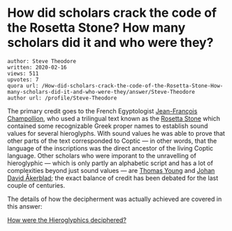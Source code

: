 # How did scholars crack the code of the Rosetta Stone? How many scholars did it and who were they?

	author: Steve Theodore
	written: 2020-02-16
	views: 511
	upvotes: 7
	quora url: /How-did-scholars-crack-the-code-of-the-Rosetta-Stone-How-many-scholars-did-it-and-who-were-they/answer/Steve-Theodore
	author url: /profile/Steve-Theodore


The primary credit goes to the French Egyptologist [Jean-François Champollion](https://en.wikipedia.org/wiki/Jean-Fran%C3%A7ois_Champollion), who used a trilingual text known as the [Rosetta Stone](https://en.wikipedia.org/wiki/Rosetta_Stone) which contained some recognizable Greek proper names to establish sound values for several hieroglyphs. With sound values he was able to prove that other parts of the text corresponded to Coptic — in other words, that the language of the inscriptions was the direct ancestor of the living Coptic language. Other scholars who were imporant to the unravelling of hieroglyphic — which is only partly an alphabetic script and has a lot of complexities beyond just sound values — are [Thomas Young](https://en.wikipedia.org/wiki/Thomas_Young_(scientist)) and [Johan David Åkerblad](https://en.wikipedia.org/wiki/Johan_David_%C3%85kerblad); the exact balance of credit has been debated for the last couple of centuries.

The details of how the decipherment was actually achieved are covered in this answer:

[How were the Hieroglyphics deciphered?](https://www.quora.com/How-were-the-Hieroglyphics-deciphered/answer/Steve-Theodore?ch=10&share=391c9e0f&srid=zLvM)

